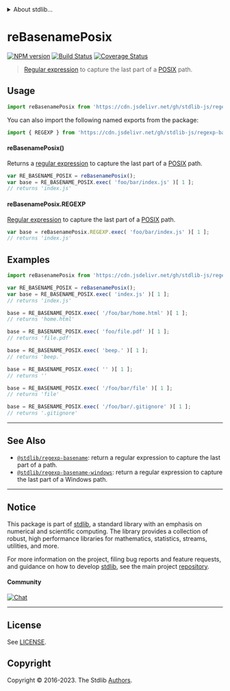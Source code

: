 <!--

@license Apache-2.0

Copyright (c) 2018 The Stdlib Authors.

Licensed under the Apache License, Version 2.0 (the "License");
you may not use this file except in compliance with the License.
You may obtain a copy of the License at

   http://www.apache.org/licenses/LICENSE-2.0

Unless required by applicable law or agreed to in writing, software
distributed under the License is distributed on an "AS IS" BASIS,
WITHOUT WARRANTIES OR CONDITIONS OF ANY KIND, either express or implied.
See the License for the specific language governing permissions and
limitations under the License.

-->


<details>
  <summary>
    About stdlib...
  </summary>
  <p>We believe in a future in which the web is a preferred environment for numerical computation. To help realize this future, we've built stdlib. stdlib is a standard library, with an emphasis on numerical and scientific computation, written in JavaScript (and C) for execution in browsers and in Node.js.</p>
  <p>The library is fully decomposable, being architected in such a way that you can swap out and mix and match APIs and functionality to cater to your exact preferences and use cases.</p>
  <p>When you use stdlib, you can be absolutely certain that you are using the most thorough, rigorous, well-written, studied, documented, tested, measured, and high-quality code out there.</p>
  <p>To join us in bringing numerical computing to the web, get started by checking us out on <a href="https://github.com/stdlib-js/stdlib">GitHub</a>, and please consider <a href="https://opencollective.com/stdlib">financially supporting stdlib</a>. We greatly appreciate your continued support!</p>
</details>

# reBasenamePosix

[![NPM version][npm-image]][npm-url] [![Build Status][test-image]][test-url] [![Coverage Status][coverage-image]][coverage-url] <!-- [![dependencies][dependencies-image]][dependencies-url] -->

> [Regular expression][regexp] to capture the last part of a [POSIX][posix] path.



<section class="usage">

## Usage

```javascript
import reBasenamePosix from 'https://cdn.jsdelivr.net/gh/stdlib-js/regexp-basename-posix@deno/mod.js';
```

You can also import the following named exports from the package:

```javascript
import { REGEXP } from 'https://cdn.jsdelivr.net/gh/stdlib-js/regexp-basename-posix@deno/mod.js';
```

#### reBasenamePosix()

Returns a [regular expression][regexp] to capture the last part of a [POSIX][posix] path. 

```javascript
var RE_BASENAME_POSIX = reBasenamePosix();
var base = RE_BASENAME_POSIX.exec( 'foo/bar/index.js' )[ 1 ];
// returns 'index.js'
```

#### reBasenamePosix.REGEXP

[Regular expression][regexp] to capture the last part of a [POSIX][posix] path. 

```javascript
var base = reBasenamePosix.REGEXP.exec( 'foo/bar/index.js' )[ 1 ];
// returns 'index.js'
```

</section>

<!-- /.usage -->

<section class="examples">

## Examples

<!-- eslint no-undef: "error" -->

```javascript
import reBasenamePosix from 'https://cdn.jsdelivr.net/gh/stdlib-js/regexp-basename-posix@deno/mod.js';

var RE_BASENAME_POSIX = reBasenamePosix();
var base = RE_BASENAME_POSIX.exec( 'index.js' )[ 1 ];
// returns 'index.js'

base = RE_BASENAME_POSIX.exec( '/foo/bar/home.html' )[ 1 ];
// returns 'home.html'

base = RE_BASENAME_POSIX.exec( 'foo/file.pdf' )[ 1 ];
// returns 'file.pdf'

base = RE_BASENAME_POSIX.exec( 'beep.' )[ 1 ];
// returns 'beep.'

base = RE_BASENAME_POSIX.exec( '' )[ 1 ];
// returns ''

base = RE_BASENAME_POSIX.exec( '/foo/bar/file' )[ 1 ];
// returns 'file'

base = RE_BASENAME_POSIX.exec( '/foo/bar/.gitignore' )[ 1 ];
// returns '.gitignore'
```

</section>

<!-- /.examples -->

<!-- Section for related `stdlib` packages. Do not manually edit this section, as it is automatically populated. -->

<section class="related">

* * *

## See Also

-   <span class="package-name">[`@stdlib/regexp-basename`][@stdlib/regexp/basename]</span><span class="delimiter">: </span><span class="description">return a regular expression to capture the last part of a path.</span>
-   <span class="package-name">[`@stdlib/regexp-basename-windows`][@stdlib/regexp/basename-windows]</span><span class="delimiter">: </span><span class="description">return a regular expression to capture the last part of a Windows path.</span>

</section>

<!-- /.related -->

<!-- Section for all links. Make sure to keep an empty line after the `section` element and another before the `/section` close. -->


<section class="main-repo" >

* * *

## Notice

This package is part of [stdlib][stdlib], a standard library with an emphasis on numerical and scientific computing. The library provides a collection of robust, high performance libraries for mathematics, statistics, streams, utilities, and more.

For more information on the project, filing bug reports and feature requests, and guidance on how to develop [stdlib][stdlib], see the main project [repository][stdlib].

#### Community

[![Chat][chat-image]][chat-url]

---

## License

See [LICENSE][stdlib-license].


## Copyright

Copyright &copy; 2016-2023. The Stdlib [Authors][stdlib-authors].

</section>

<!-- /.stdlib -->

<!-- Section for all links. Make sure to keep an empty line after the `section` element and another before the `/section` close. -->

<section class="links">

[npm-image]: http://img.shields.io/npm/v/@stdlib/regexp-basename-posix.svg
[npm-url]: https://npmjs.org/package/@stdlib/regexp-basename-posix

[test-image]: https://github.com/stdlib-js/regexp-basename-posix/actions/workflows/test.yml/badge.svg?branch=v0.1.1
[test-url]: https://github.com/stdlib-js/regexp-basename-posix/actions/workflows/test.yml?query=branch:v0.1.1

[coverage-image]: https://img.shields.io/codecov/c/github/stdlib-js/regexp-basename-posix/main.svg
[coverage-url]: https://codecov.io/github/stdlib-js/regexp-basename-posix?branch=main

<!--

[dependencies-image]: https://img.shields.io/david/stdlib-js/regexp-basename-posix.svg
[dependencies-url]: https://david-dm.org/stdlib-js/regexp-basename-posix/main

-->

[chat-image]: https://img.shields.io/gitter/room/stdlib-js/stdlib.svg
[chat-url]: https://app.gitter.im/#/room/#stdlib-js_stdlib:gitter.im

[stdlib]: https://github.com/stdlib-js/stdlib

[stdlib-authors]: https://github.com/stdlib-js/stdlib/graphs/contributors

[umd]: https://github.com/umdjs/umd
[es-module]: https://developer.mozilla.org/en-US/docs/Web/JavaScript/Guide/Modules

[deno-url]: https://github.com/stdlib-js/regexp-basename-posix/tree/deno
[umd-url]: https://github.com/stdlib-js/regexp-basename-posix/tree/umd
[esm-url]: https://github.com/stdlib-js/regexp-basename-posix/tree/esm
[branches-url]: https://github.com/stdlib-js/regexp-basename-posix/blob/main/branches.md

[stdlib-license]: https://raw.githubusercontent.com/stdlib-js/regexp-basename-posix/main/LICENSE

[regexp]: https://developer.mozilla.org/en-US/docs/Web/JavaScript/Guide/Regular_Expressions

[posix]: https://en.wikipedia.org/wiki/POSIX

<!-- <related-links> -->

[@stdlib/regexp/basename]: https://github.com/stdlib-js/regexp-basename/tree/deno

[@stdlib/regexp/basename-windows]: https://github.com/stdlib-js/regexp-basename-windows/tree/deno

<!-- </related-links> -->

</section>

<!-- /.links -->
